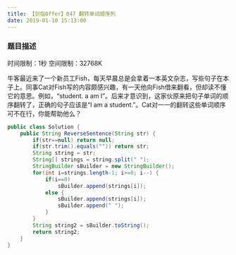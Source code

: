 ```yaml
---
title: 【剑指Offer】047 翻转单词顺序列
date: 2019-01-10 15:13:00
---
```


### 题目描述

时间限制：1秒 空间限制：32768K

牛客最近来了一个新员工Fish，每天早晨总是会拿着一本英文杂志，写些句子在本子上。同事Cat对Fish写的内容颇感兴趣，有一天他向Fish借来翻看，但却读不懂它的意思。例如，“student. a am I”。后来才意识到，这家伙原来把句子单词的顺序翻转了，正确的句子应该是“I am a student.”。Cat对一一的翻转这些单词顺序可不在行，你能帮助他么？


```java
public class Solution {
    public String ReverseSentence(String str) {
        if(str==null) return null;
        if(str.trim().equals("")) return str;
        String string = str;
        String[] strings = string.split(" ");
        StringBuilder sBuilder = new StringBuilder();
        for(int i=strings.length-1; i>=0; i--) {
            if(i==0)
                sBuilder.append(strings[i]);
            else {
                sBuilder.append(strings[i]);
                sBuilder.append(" ");
            }  
        }
        String string2 = sBuilder.toString();
        return string2;
    }
}
```
